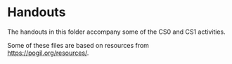 # Handouts

The handouts in this folder accompany some of the CS0 and CS1 activities.

Some of these files are based on resources from https://pogil.org/resources/.
